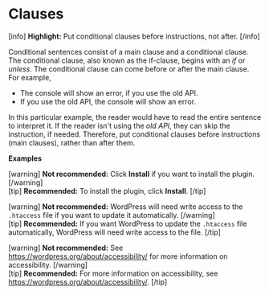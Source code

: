 # Clauses

[info] **Highlight:** Put conditional clauses before instructions, not after. [/info]

Conditional sentences consist of a main clause and a conditional clause. The conditional clause, also known as the if-clause, begins with an *if* or *unless*. The conditional clause can come before or after the main clause.  
For example,
- The console will show an error, if you use the old API.
- If you use the old API, the console will show an error.

In this particular example, the reader would have to read the entire sentence to interpret it. If the reader isn't using the *old API*, they can skip the instruction, if needed. Therefore, put conditional clauses before instructions (main clauses), rather than after them.

**Examples**    

[warning] **Not recommended:** Click **Install** if you want to install the plugin. [/warning]  
[tip] **Recommended:** To install the plugin, click **Install**. [/tip]

[warning] **Not recommended:** WordPress will need write access to the `.htaccess` file if you want to update it automatically. [/warning]  
[tip] **Recommended:** If you want WordPress to update the `.htaccess` file automatically, WordPress will need write access to the file. [/tip]

[warning] **Not recommended:** See https://wordpress.org/about/accessibility/ for more information on accessibility. [/warning]  
[tip] **Recommended:** For more information on accessibility, see https://wordpress.org/about/accessibility/. [/tip]
